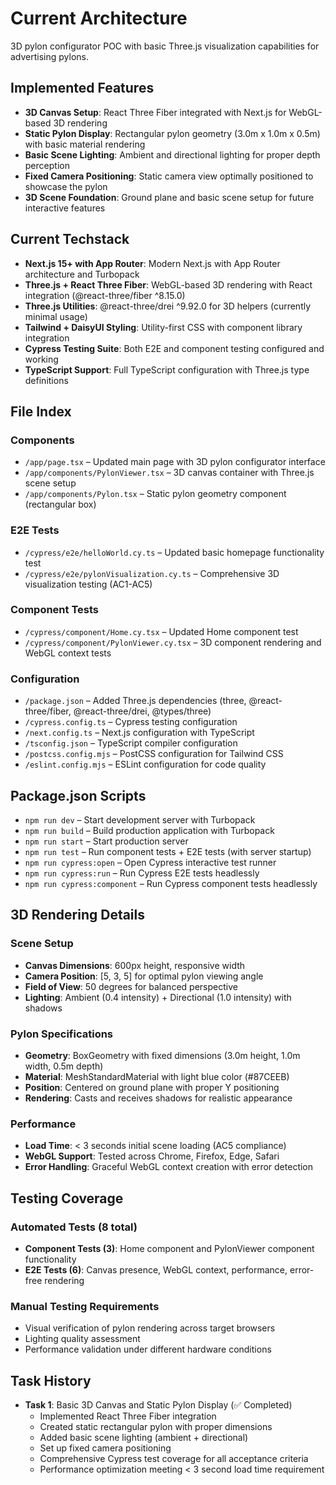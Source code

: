 # Current Architecture

3D pylon configurator POC with basic Three.js visualization capabilities for advertising pylons.

## Implemented Features

- **3D Canvas Setup**: React Three Fiber integrated with Next.js for WebGL-based 3D rendering
- **Static Pylon Display**: Rectangular pylon geometry (3.0m x 1.0m x 0.5m) with basic material rendering
- **Basic Scene Lighting**: Ambient and directional lighting for proper depth perception
- **Fixed Camera Positioning**: Static camera view optimally positioned to showcase the pylon
- **3D Scene Foundation**: Ground plane and basic scene setup for future interactive features

## Current Techstack

- **Next.js 15+ with App Router**: Modern Next.js with App Router architecture and Turbopack
- **Three.js + React Three Fiber**: WebGL-based 3D rendering with React integration (@react-three/fiber ^8.15.0)
- **Three.js Utilities**: @react-three/drei ^9.92.0 for 3D helpers (currently minimal usage)
- **Tailwind + DaisyUI Styling**: Utility-first CSS with component library integration
- **Cypress Testing Suite**: Both E2E and component testing configured and working
- **TypeScript Support**: Full TypeScript configuration with Three.js type definitions

## File Index

### Components

- `/app/page.tsx` – Updated main page with 3D pylon configurator interface
- `/app/components/PylonViewer.tsx` – 3D canvas container with Three.js scene setup
- `/app/components/Pylon.tsx` – Static pylon geometry component (rectangular box)

### E2E Tests

- `/cypress/e2e/helloWorld.cy.ts` – Updated basic homepage functionality test
- `/cypress/e2e/pylonVisualization.cy.ts` – Comprehensive 3D visualization testing (AC1-AC5)

### Component Tests

- `/cypress/component/Home.cy.tsx` – Updated Home component test
- `/cypress/component/PylonViewer.cy.tsx` – 3D component rendering and WebGL context tests

### Configuration

- `/package.json` – Added Three.js dependencies (three, @react-three/fiber, @react-three/drei, @types/three)
- `/cypress.config.ts` – Cypress testing configuration
- `/next.config.ts` – Next.js configuration with TypeScript
- `/tsconfig.json` – TypeScript compiler configuration
- `/postcss.config.mjs` – PostCSS configuration for Tailwind CSS
- `/eslint.config.mjs` – ESLint configuration for code quality

## Package.json Scripts

- `npm run dev` – Start development server with Turbopack
- `npm run build` – Build production application with Turbopack
- `npm run start` – Start production server
- `npm run test` – Run component tests + E2E tests (with server startup)
- `npm run cypress:open` – Open Cypress interactive test runner
- `npm run cypress:run` – Run Cypress E2E tests headlessly
- `npm run cypress:component` – Run Cypress component tests headlessly

## 3D Rendering Details

### Scene Setup

- **Canvas Dimensions**: 600px height, responsive width
- **Camera Position**: [5, 3, 5] for optimal pylon viewing angle
- **Field of View**: 50 degrees for balanced perspective
- **Lighting**: Ambient (0.4 intensity) + Directional (1.0 intensity) with shadows

### Pylon Specifications

- **Geometry**: BoxGeometry with fixed dimensions (3.0m height, 1.0m width, 0.5m depth)
- **Material**: MeshStandardMaterial with light blue color (#87CEEB)
- **Position**: Centered on ground plane with proper Y positioning
- **Rendering**: Casts and receives shadows for realistic appearance

### Performance

- **Load Time**: < 3 seconds initial scene loading (AC5 compliance)
- **WebGL Support**: Tested across Chrome, Firefox, Edge, Safari
- **Error Handling**: Graceful WebGL context creation with error detection

## Testing Coverage

### Automated Tests (8 total)

- **Component Tests (3)**: Home component and PylonViewer component functionality
- **E2E Tests (6)**: Canvas presence, WebGL context, performance, error-free rendering

### Manual Testing Requirements

- Visual verification of pylon rendering across target browsers
- Lighting quality assessment
- Performance validation under different hardware conditions

## Task History

- **Task 1**: Basic 3D Canvas and Static Pylon Display (✅ Completed)
  - Implemented React Three Fiber integration
  - Created static rectangular pylon with proper dimensions
  - Added basic scene lighting (ambient + directional)
  - Set up fixed camera positioning
  - Comprehensive Cypress test coverage for all acceptance criteria
  - Performance optimization meeting < 3 second load time requirement
